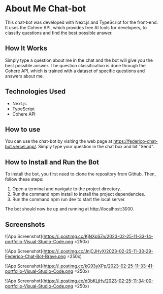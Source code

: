 # About Me Chat-bot

This chat-bot was developed with Next.js and TypeScript for the front-end. It uses the Cohere API, which provides free AI tools for developers, to classify questions and find the best possible answer.

## How It Works

Simply type a question about me in the chat and the bot will give you the best possible answer. The question classification is done through the Cohere API, which is trained with a dataset of specific questions and answers about me.

## Technologies Used

- Next.js
- TypeScript
- Cohere API

## How to use

You can use the chat-bot by visiting the web page at https://federico-chat-bot.vercel.app/. Simply type your question in the chat box and hit "Send".

## How to Install and Run the Bot

To install the bot, you first need to clone the repository from Github. Then, follow these steps:

1. Open a terminal and navigate to the project directory.
2. Run the command npm install to install the project dependencies.
3. Run the command npm run dev to start the local server.

The bot should now be up and running at http://localhost:3000.

## Screenshots

![App Screenshot](https://i.postimg.cc/KjNXpSZv/2023-02-25-11-33-14-portfolio-Visual-Studio-Code.png =250x)

![App Screenshot](https://i.postimg.cc/JnjCJHvX/2023-02-25-11-33-29-Federico-Chat-Bot-Brave.png =250x)

![App Screenshot](https://i.postimg.cc/kG93yXPp/2023-02-25-11-33-41-portfolio-Visual-Studio-Code.png =250x)

![App Screenshot](https://i.postimg.cc/d0bKLjHv/2023-02-25-11-34-00-portfolio-Visual-Studio-Code.png =250x)
